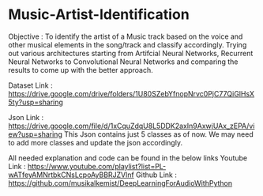 # Music-Artist-Identification

Objective : To identify the artist of a Music track based on the voice and other musical elements in the song/track and classify accordingly. Trying out various architectures starting from Artifcial Neural Networks, Recurrent Neural Networks to Convolutional Neural Networks and comparing the results to come up with the better approach.

Dataset Link : https://drive.google.com/drive/folders/1U80SZebYfnopNrvc0PjC77QiGlHsX5ty?usp=sharing

Json Link : https://drive.google.com/file/d/1xCquZdqU8L5DDK2axIn9AxwjUAx_zEPA/view?usp=sharing
This Json contains just 5 classes as of now. We may need to add more classes and update the json accordingly.

All needed explanation and code can be found in the below links
Youtube Link : https://www.youtube.com/playlist?list=PL-wATfeyAMNrtbkCNsLcpoAyBBRJZVlnf
Github Link : https://github.com/musikalkemist/DeepLearningForAudioWithPython

